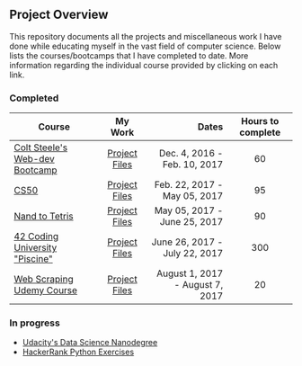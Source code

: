 ## Project Overview

This repository documents all the projects and miscellaneous work I have done while
educating myself in the vast field of computer science.  Below lists the courses/bootcamps that I have completed to date.  More information regarding the individual course provided by clicking on each link.

### Completed

| Course        | My Work   | Dates | Hours to complete |
| ------------- |:-------------:| -----:| :----: |
|  [Colt Steele's Web-dev Bootcamp](https://www.udemy.com/the-web-developer-bootcamp/learn/v4/overview) | [Project Files](https://github.com/zachgoll/finance_to_code/tree/master/web_dev_bootcamp_udemy) | Dec. 4, 2016 - Feb. 10, 2017 | 60 |
| [CS50](https://www.edx.org/course/introduction-computer-science-harvardx-cs50x)| [Project Files](https://github.com/zachgoll/finance_to_code/tree/master/cs50) | Feb. 22, 2017 - May 05, 2017 | 95 |
| [Nand to Tetris](http://www.nand2tetris.org) | [Project Files](https://github.com/zachgoll/finance_to_code/tree/master/cs50/virtual_computer_final_project) | May 05, 2017 - June 25, 2017 | 90 |
| [42 Coding University "Piscine"](https://www.42.us.org/) | [Project Files](https://github.com/zachgoll/finance_to_code/tree/master/42_piscine) | June 26, 2017 - July 22, 2017 | 300 |
| [Web Scraping Udemy Course](https://www.udemy.com/web-scraping-with-python-beautifulsoup/learn/v4/) | [Project Files](https://github.com/zachgoll/finance_to_code/tree/master/web_scraping_udemy) | August 1, 2017 - August 7, 2017 | 20 |

### In progress

* [Udacity's Data Science Nanodegree](https://www.udacity.com/course/data-analyst-nanodegree--nd002)
* [HackerRank Python Exercises](https://www.hackerrank.com/domains/python/py-introduction)
